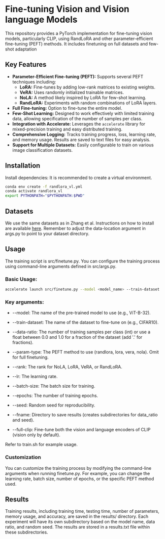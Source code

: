 # Fine-tuning Vision and Vision language Models

This repository provides a PyTorch implementation for fine-tuning vision models, particularly CLIP, using RandLoRA and other parameter-efficient fine-tuning (PEFT) methods. It includes finetuning on full datasets and few-shot adaptation

## Key Features

* **Parameter-Efficient Fine-tuning (PEFT):** Supports several PEFT techniques including:
    * **LoRA:**  Fine-tunes by adding low-rank matrices to existing weights.
    * **VeRA:**  Uses randomly initialized trainable matrices.
    * **NoLA:** A method likely inspired by LoRA for few-shot learning.
    * **RandLoRA:**  Experiments with random combinations of LoRA layers.
* **Full Fine-tuning:**  Option to fine-tune the entire model.
* **Few-Shot Learning:** Designed to work effectively with limited training data, allowing specification of the number of samples per class.
* **Integration with Accelerate:** Leverages the `accelerate` library for mixed-precision training and easy distributed training.
* **Comprehensive Logging:** Tracks training progress, loss, learning rate, and memory usage. Results are saved to text files for easy analysis.
* **Support for Multiple Datasets:** Easily configurable to train on various image classification datasets.

## Installation
   
Install dependencies: It is recommended to create a virtual environment.

```sh
conda env create -f randlora_vl.yml
conda activate randlora_vl
export PYTHONPATH="$PYTHONPATH:$PWD"
```

## Datasets
We use the same datasets as in Zhang et al. Instructions on how to install are available [here](https://github.com/fredzzhang/atlas/blob/main/DATASETS.md).
Remember to adjust the data-location argument in args.py to point to your dataset directory.

## Usage

The training script is src/finetune.py. You can configure the training process using command-line arguments defined in src/args.py.

### Basic Usage:
```sh
accelerate launch src/finetune.py --model <model_name> --train-dataset <dataset_name> --data-ratio <num_samples_per_class> --param-type <peft_method>
```

### Key arguments:

* --model: The name of the pre-trained model to use (e.g., ViT-B-32).

* --train-dataset: The name of the dataset to fine-tune on (e.g., CIFAR10).

* --data-ratio: The number of training samples per class (int) or use a float between 0.0 and 1.0 for a fraction of the dataset (add '.' for fractions).

* --param-type: The PEFT method to use (randlora, lora, vera, nola). Omit for full finetuning.
 
* --rank: The rank for NoLA, LoRA, VeRA, or RandLoRA.

* --lr: The learning rate.

* --batch-size: The batch size for training.

* --epochs: The number of training epochs.

* --seed: Random seed for reproducibility.

* --fname: Directory to save results (creates subdirectories for data_ratio and seed).

* --full-clip: Fine-tune both the vision and language encoders of CLIP (vision only by default).


Refer to train.sh for example usage.


### Customization

You can customize the training process by modifying the command-line arguments when running finetune.py. For example, you can change the learning rate, batch size, number of epochs, or the specific PEFT method used.


## Results

Training results, including training time, testing time, number of parameters, memory usage, and accuracy, are saved in the results/ directory. Each experiment will have its own subdirectory based on the model name, data ratio, and random seed. The results are stored in a results.txt file within these subdirectories.

